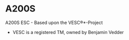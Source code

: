 # A200S
A200S ESC - Based upon the VESC®*-Project

* VESC is a registered TM, owned by Benjamin Vedder 
